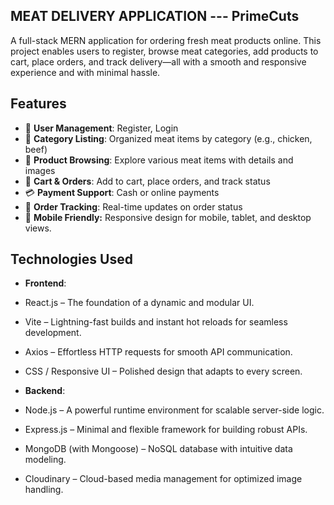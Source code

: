 ## MEAT DELIVERY APPLICATION --- PrimeCuts
A full-stack MERN application for ordering fresh meat products online. This project enables users to register, browse meat categories, 
add products to cart, place orders, and track delivery—all with a smooth and responsive experience and with minimal hassle.

## Features
- 👤 **User Management**: Register, Login
- 📁 **Category Listing**: Organized meat items by category (e.g., chicken, beef)
- 🍖 **Product Browsing**: Explore various meat items with details and images
- 🛒 **Cart & Orders**: Add to cart, place orders, and track status
- 💳 **Payment Support**: Cash or online payments
- 🚚 **Order Tracking**: Real-time updates on order status
- 📱 **Mobile Friendly:** Responsive design for mobile, tablet, and desktop views.

## Technologies Used

- **Frontend**:
* React.js – The foundation of a dynamic and modular UI.

* Vite – Lightning-fast builds and instant hot reloads for seamless development.

* Axios – Effortless HTTP requests for smooth API communication.

* CSS / Responsive UI – Polished design that adapts to every screen.

- **Backend**:
* Node.js – A powerful runtime environment for scalable server-side logic.

* Express.js – Minimal and flexible framework for building robust APIs.

* MongoDB (with Mongoose) – NoSQL database with intuitive data modeling.

* Cloudinary – Cloud-based media management for optimized image handling.
